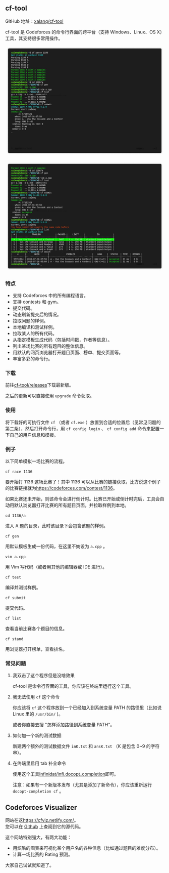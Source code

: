## cf-tool

GitHub 地址：[xalanq/cf-tool](https://github.com/xalanq/cf-tool/)

cf-tool 是 Codeforces 的命令行界面的跨平台（支持 Windows、Linux、OS X）工具，其支持很多常用操作。

![](./images/cf-tool1.jpg)

![](./images/cf-tool2.jpg)

### 特点

-   支持 Codeforces 中的所有编程语言。
-   支持 contests 和 gym。
-   提交代码。
-   动态刷新提交后的情况。
-   拉取问题的样例。
-   本地编译和测试样例。
-   拉取某人的所有代码。
-   从指定模板生成代码（包括时间戳，作者等信息）。
-   列出某场比赛的所有题目的整体信息。
-   用默认的网页浏览器打开题目页面、榜单、提交页面等。
-   丰富多彩的命令行。

### 下载

前往[cf-tool/releases](https://github.com/xalanq/cf-tool/releases)下载最新版。

之后的更新可以直接使用 `upgrade` 命令获取。

### 使用

将下载好的可执行文件 `cf` （或者 `cf.exe` ）放置到合适的位置后（见常见问题的第二条），然后打开命令行，用 `cf config login` 、 `cf config add` 命令来配置一下自己的用户信息和模板。

### 例子

以下简单模拟一场比赛的流程。

 `cf race 1136` 

要开始打 1136 这场比赛了！其中 1136 可以从比赛的链接获取，比方说这个例子的比赛链接就为<https://codeforces.com/contest/1136>。

如果比赛还未开始，则该命令会进行倒计时。比赛已开始或倒计时完后，工具会自动用默认浏览器打开比赛的所有题目页面，并拉取样例到本地。

 `cd 1136/a` 

进入 A 题的目录，此时该目录下会包含该题的样例。

 `cf gen` 

用默认模板生成一份代码，在这里不妨设为 `a.cpp` 。

 `vim a.cpp` 

用 Vim 写代码（或者用其他的编辑器或 IDE 进行）。

 `cf test` 

编译并测试样例。

 `cf submit` 

提交代码。

 `cf list` 

查看当前比赛各个题目的信息。

 `cf stand` 

用浏览器打开榜单，查看排名。

### 常见问题

1.  我双击了这个程序但是没啥效果

    cf-tool 是命令行界面的工具，你应该在终端里运行这个工具。

2.  我无法使用 `cf` 这个命令

    你应该将 `cf` 这个程序放到一个已经加入到系统变量 PATH 的路径里（比如说 Linux 里的 `/usr/bin/` )。

    或者你直接去搜 "怎样添加路径到系统变量 PATH"。

3.  如何加一个新的测试数据

    新建两个额外的测试数据文件 `inK.txt` 和 `ansK.txt` （K 是包含 0~9 的字符串）。

4.  在终端里启用 tab 补全命令

    使用这个工具[Infinidat/infi.docopt_completion](https://github.com/Infinidat/infi.docopt_completion)即可。

    注意：如果有一个新版本发布（尤其是添加了新命令），你应该重新运行 `docopt-completion cf` 。

## Codeforces Visualizer

网站在这<https://cfviz.netlify.com/>。        
您可以在 [Github](https://github.com/sjsakib/cfviz/) 上查阅到它的源代码。   

这个网站特别强大，有两大功能：

-   用炫酷的图表来可视化某个用户名的各种信息（比如通过题目的难度分布）。
-   计算一场比赛的 Rating 预测。

大家自己试试就知道了。
